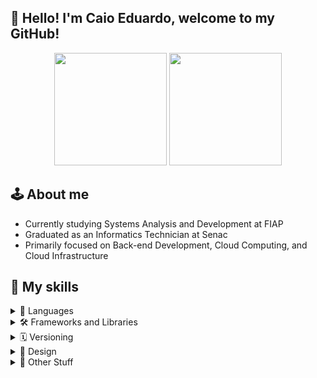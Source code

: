 ## 👋 Hello! I'm Caio Eduardo, welcome to my GitHub!

<div align="center">
    <img height="180em" src="https://github-readme-stats-sigma-five.vercel.app/api?username=caioedum&hide=issues&show_icons=true&theme=cobalt">
    <img height="180em" src="https://github-readme-stats.vercel.app/api/top-langs/?username=caioedum&hide=Jupyter%20Notebook,GDScript,VHDL,verilog,Systemverilog,TeX,shell,css&layout=compact&langs_count=10&theme=cobalt">
</div>

## 🕹️ **About me**
* Currently studying Systems Analysis and Development at FIAP
* Graduated as an Informatics Technician at Senac
* Primarily focused on Back-end Development, Cloud Computing, and Cloud Infrastructure

## 🎯 **My skills**

<details>
<summary> 📝 Languages</summary>
<div align="center">
    <img src="https://img.shields.io/badge/c%23-%23239120.svg?style=for-the-badge&logo=csharp&logoColor=white" alt="C#">
    <img src="https://img.shields.io/badge/python-3670A0?style=for-the-badge&logo=python&logoColor=ffdd54" alt="Python">
    <img src="https://img.shields.io/badge/java-%23ED8B00.svg?style=for-the-badge&logo=openjdk&logoColor=white" alt="Java">
    <img src="https://img.shields.io/badge/kotlin-0095D5?style=for-the-badge&logo=kotlin&logoColor=white" alt="Kotlin">
    <img src="https://img.shields.io/badge/c++-%2300599C.svg?style=for-the-badge&logo=c%2B%2B&logoColor=white" alt="C++">
    <img src="https://img.shields.io/badge/html5-%23E34F26.svg?style=for-the-badge&logo=html5&logoColor=white" alt="HTML5">
    <img src="https://img.shields.io/badge/css3-%231572B6.svg?style=for-the-badge&logo=css3&logoColor=white" alt="CSS3">
    <img src="https://img.shields.io/badge/TypeScript-3178C6?style=for-the-badge&logo=typescript&logoColor=white" alt="TypeScript">
</div>
</details>

<details>
<summary> 🛠️ Frameworks and Libraries </summary>
<div align="center">
    <img src="https://img.shields.io/badge/react-%2320232a.svg?style=for-the-badge&logo=react&logoColor=%2361DAFB" alt="React">
    <img src="https://img.shields.io/badge/Matplotlib-%23ffffff.svg?style=for-the-badge&logo=Matplotlib&logoColor=black" alt="Matplotlib">
    <img src="https://img.shields.io/badge/numpy-%23013243.svg?style=for-the-badge&logo=numpy&logoColor=white" alt="NumPy">
    <img src="https://img.shields.io/badge/pandas-%23150458.svg?style=for-the-badge&logo=pandas&logoColor=white" alt="Pandas">
    <img src="https://img.shields.io/badge/asp.net%20core-512BD4?style=for-the-badge&logo=dotnet&logoColor=white" alt="ASP.NET Core">
    <img src="https://img.shields.io/badge/winforms-512BD4?style=for-the-badge&logo=windows&logoColor=white" alt="WinForms">
    <img src="https://img.shields.io/badge/spring-%236DB33F.svg?style=for-the-badge&logo=spring&logoColor=white" alt="Spring">
</div>
</details>

<details>
<summary> 🗓️ Versioning </summary>
<img align="center" src="https://img.shields.io/badge/NPM-%23CB3837.svg?style=for-the-badge&logo=npm&logoColor=white">
<img align="center" src="https://img.shields.io/badge/git-%23F05033.svg?style=for-the-badge&logo=git&logoColor=white">
<img align="center" src="https://img.shields.io/badge/github-%23121011.svg?style=for-the-badge&logo=github&logoColor=white">
<img align="center" src="https://img.shields.io/badge/gitlab-%23181717.svg?style=for-the-badge&logo=gitlab&logoColor=white">
</details>

<details>
<summary> 🎨 Design </summary>
<img align="center" src="https://img.shields.io/badge/figma-%23F24E1E.svg?style=for-the-badge&logo=figma&logoColor=white">
<img align="center" src="https://img.shields.io/badge/blender-%23F5792A.svg?style=for-the-badge&logo=blender&logoColor=white">
<img align="center" src="https://img.shields.io/badge/Krita-203759?style=for-the-badge&logo=krita&logoColor=EEF37B">
</details>

<details>
<summary> 👀 Other Stuff </summary>
<img align="center" src="https://img.shields.io/badge/Linux-FCC624?style=for-the-badge&logo=linux&logoColor=black">
<img align="center" src="https://img.shields.io/badge/Trello-%23026AA7.svg?style=for-the-badge&logo=Trello&logoColor=white">
<img align="center" src="https://img.shields.io/badge/Visual%20Studio%20Code-0078d7.svg?style=for-the-badge&logo=visual-studio-code&logoColor=white">
<img align="center" src="https://img.shields.io/badge/NeoVim-%2357A143.svg?&style=for-the-badge&logo=neovim&logoColor=white">
<img align="center" src="https://img.shields.io/badge/jupyter-%23FA0F00.svg?style=for-the-badge&logo=jupyter&logoColor=white">
</details>

